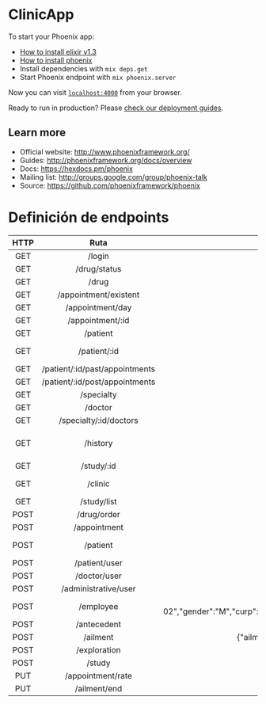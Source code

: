 # ClinicApp

To start your Phoenix app:

  * [How to install elixir v1.3](https://github.com/taylor/kiex)
  * [How to install phoenix](http://www.phoenixframework.org/docs/installation)
  * Install dependencies with `mix deps.get`
  * Start Phoenix endpoint with `mix phoenix.server`

Now you can visit [`localhost:4000`](http://localhost:4000) from your browser.

Ready to run in production? Please [check our deployment guides](http://www.phoenixframework.org/docs/deployment).

## Learn more

  * Official website: http://www.phoenixframework.org/
  * Guides: http://phoenixframework.org/docs/overview
  * Docs: https://hexdocs.pm/phoenix
  * Mailing list: http://groups.google.com/group/phoenix-talk
  * Source: https://github.com/phoenixframework/phoenix

# Definición de endpoints
| HTTP | Ruta      | Parámetros | Respuesta |
| :--: | :-------: | :--------: | :-------: |
| GET  | /login    | username, password | {"user":{"name":"hola","level":"doctor","id":5}} |
| GET  | /drug/status | NULL   | {"drugs":[{"quantity":4,"name":"drug","id":1},{"quantity":8,"name":"drug4","id":4}]} **or** {"result":false}%|
| GET  | /drug | NULL |{"drugs":[{"quantity":4,"price":90.0,"name":"drug","id":1}]} |
| GET  | /appointment/existent | date, id_doctor | {"appointments":[{"hour":"08:00:00"},{"hour":"09:00:00"}]} |
| GET  | /appointment/day | date=YYYY-MM-DD&id_doctor=5 | {"appointments":[{"patient_name":"Lalo","patient_id":2,"appointment_id":6},{"patient_name":"Lalo","patient_id":2,"appointment_id":7}]} |
| GET  | /appointment/:id | <-- | {"patients_name":"Lalo","doctors_name":"hola","date":"2016-11-29"} |
| GET  | /patient | NULL | {"patients":[{"name":"Lalo","id_clinic_history":1,"id":2}]} | 
| GET  | /patient/:id | <-- | {"patient":{"rfc":"AAAA000000000","phone":"218/484-7068","name":"Keon","last_name":"Hessel","gender":"M","email":"frances.vonrueden@yahoo.com","date_of_birth":"2016-11-30","curp":"AAAA000000HAAAAA00","clinical_history_id":1006,"address":"6083 Witting Squares"}} |
| GET  | /patient/:id/past/appointments | id | {"appointments":[{"type":"primera vez","status":0,"satisfaction":null,"id":3,"doctors_name":"hola","date":"2016-11-29"}]} |
| GET  | /patient/:id/post/appointments | id | {"appointments":[{"type":"primera vez","status":0,"satisfaction":null,"id":3,"doctors_name":"hola","date":"2016-11-29"}]} |
| GET  | /specialty | NULL | {"specialties":[{"opening_time":"08:08:08","name":"lalo","id":1,"extension":"hola","description":"hola","cost":18.89999962,"closing_time":"08:08:08"}]} |
| GET  | /doctor | NULL | {"doctors":[{"specialty":"lalo","name":"hola","id":5}]} |
| GET  | /specialty/:id/doctors | <-- |  |
| GET  | /history | id_patient | {"last_exploration":{"temperature":18.0,"observations":null,"heart_rate":17,"breathing_frec":17,"blood_pressure":17.0},"antecedents":[{"type":"patologico          ","name":"antecedent","description":"antecedent"}],"ailments":[{"symptom_location":"mucho dolor","main_symptom":"dolor","end_date":"2013-01-11","date_of_detection":"2016-01-29","colateral_symptom":"dolor"}]} |
| GET  | /study/:id  | <--  |  {"treatment":"study","result":"study","indications":"study","id":1,"diagosis":"study","date":"2016-01-11"} |
| GET  | /clinic | NULL |{"clinics":[{"phone":"clinicphone","opening_time":"open","open_days":"open","name":"clinic","manager":"clmanager","id":1,"email":"lalo@email.com","closing_time":"close","address":"clinicaddresss"}]} |
| GET  | /study/list | id_patient | {"studies":[{"id":1, "date":"YYYY-MM-DD", "type":"type"}]} |
| POST | /drug/order | **Preguntar a equipo de ale** | **Preguntar a equipo de ale** |
| POST | /appointment | {"appointment":{"date":"2010-02-02 10:00:00","type":"rutina","patient_id":2,"employee_id":5}}| {"id":9}|
| POST | /patient | {"patient":{"name":"lalo","last_name":"lalo","date_of_birth":"2010-02-02","address":"calle","phone":"456456","gender":"M","curp":"AAAA000000HAAAAA00","rfc":"AAAA000000000","email":"lalo@lalo.com"}} | {"id":1013,"clinical_history_id":4}|
| POST | /patient/user | id_patient, username, password | {"result":"true"} |
| POST | /doctor/user | id_doctor, username, password | true or false |
| POST | /administrative/user | id_admin, username, password | true or false |
| POST | /employee | {"employee":{"name":"lalo","last_name":"lalo","date_birth":"2010-02-02","gender":"M","curp":"AAAA000000HAAAAA00","rfc":"AAAA000000000","address":"address","email":"lalo@lalo.com","phone":"4777867","profession":"doctor","job":"doctor","specialty_id":1}} | {"id":8} |
| POST | /antecedent | {"antecedent":{"name":"lalo","description":"descripcion","type":"heredofamiliar","clinical_history_id":"1"}}| {"id":10}|
| POST | /ailment | {"ailment":{"main_symptom":"enfermo","date_of_detection":"2016-02-02","symptom_location":"brazo","colateral_symptom":"enfermo","clinical_history_id":1}} | {"id":4} |
| POST | /exploration | {"exploration":{"temperature":17.0,"blood_pressure":17.0,"heart_rate":17,"breathing_frec":17,"observations":"lalala","clinical_history_id":"1"}} | {"id":1002}|
| POST | /study | date, type, diagnosis, result, indications, treatment, id_doctor, id_history | true or false |
| PUT | /appointment/rate | id, rate | {"id":5} |
| PUT | /ailment/end | id | {"id":4}|

